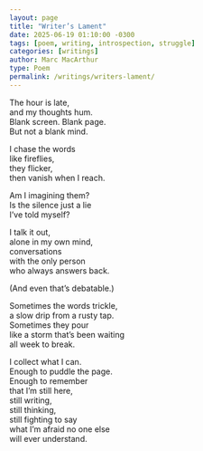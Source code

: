 ```yaml
---
layout: page
title: "Writer’s Lament"
date: 2025-06-19 01:10:00 -0300
tags: [poem, writing, introspection, struggle]
categories: [writings]
author: Marc MacArthur
type: Poem
permalink: /writings/writers-lament/
---
```


The hour is late,  
and my thoughts hum.  
Blank screen. Blank page.  
But not a blank mind.

I chase the words  
like fireflies,  
they flicker,  
then vanish when I reach.

Am I imagining them?  
Is the silence just a lie  
I’ve told myself?

I talk it out,  
alone in my own mind,  
conversations  
with the only person  
who always answers back.

(And even that’s debatable.)

Sometimes the words trickle,  
a slow drip from a rusty tap.  
Sometimes they pour  
like a storm that’s been waiting  
all week to break.

I collect what I can.  
Enough to puddle the page.  
Enough to remember  
that I’m still here,  
still writing,  
still thinking,  
still fighting to say  
what I’m afraid no one else  
will ever understand.
